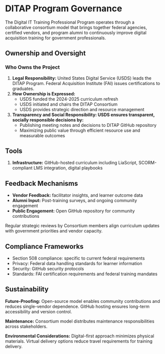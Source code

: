 # DITAP Program Governance

The Digital IT Training Professional Program operates through a collaborative consortium model that brings together federal agencies, certified vendors, and program alumni to continuously improve digital acquisition training for government professionals.

## Ownership and Oversight

### Who Owns the Project

1. **Legal Responsibility:** United States Digital Service (USDS) leads the DITAP Program. Federal Acquisition Institute (FAI) issues certifications to graduates.  
2. **How Ownership is Expressed:**  
   * USDS funded the 2024-2025 curriculum refresh  
   * USDS initiated and chairs the DITAP Consortium  
   * USDS provides strategic direction and resource management  
3. **Transparency and Social Responsibility: USDS ensures transparent, socially responsible decisions by:**  
   * Publishing meeting notes and decisions to DITAP GitHub repository  
   * Maximizing public value through efficient resource use and measurable outcomes

## Tools

1. **Infrastructure:** GitHub-hosted curriculum including LiaScript, SCORM-compliant LMS integration, digital playbooks
   
## Feedback Mechanisms

* **Vendor Feedback:** facilitator insights, and learner outcome data  
* **Alumni Input:** Post-training surveys, and ongoing community engagement  
* **Public Engagement:** Open GitHub repository for community contributions 

Regular strategic reviews by Consortium members align curriculum updates with government priorities and vendor capacity.

## Compliance Frameworks

* Section 508 compliance: specific to current federal requirements  
* Privacy: Federal data handling standards for learner information  
* Security: GitHub security protocols   
* Standards: FAI certification requirements and federal training mandates


## Sustainability 

**Future-Proofing:** Open-source model enables community contributions and reduces single-vendor dependence. GitHub hosting ensures long-term accessibility and version control.

**Maintenance:** Consortium model distributes maintenance responsibilities across stakeholders. 

**Environmental Considerations:** Digital-first approach minimizes physical materials. Virtual delivery options reduce travel requirements for training delivery.
